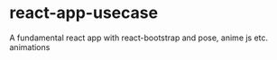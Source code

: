 # react-app-usecase
A fundamental react app with react-bootstrap and pose, anime js etc. animations
